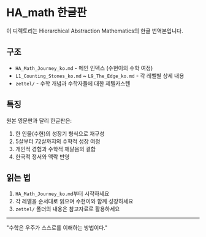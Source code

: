 # HA_math 한글판

이 디렉토리는 Hierarchical Abstraction Mathematics의 한글 번역본입니다.

## 구조

- `HA_Math_Journey_ko.md` - 메인 인덱스 (수현이의 수학 여정)
- `L1_Counting_Stones_ko.md` ~ `L9_The_Edge_ko.md` - 각 레벨별 상세 내용
- `zettel/` - 수학 개념과 수학자들에 대한 제텔카스텐

## 특징

원본 영문판과 달리 한글판은:
1. 한 인물(수현)의 성장기 형식으로 재구성
2. 5살부터 72살까지의 수학적 성장 여정
3. 개인적 경험과 수학적 깨달음의 결합
4. 한국적 정서와 맥락 반영

## 읽는 법

1. `HA_Math_Journey_ko.md`부터 시작하세요
2. 각 레벨을 순서대로 읽으며 수현이와 함께 성장하세요
3. `zettel/` 폴더의 내용은 참고자료로 활용하세요

---

"수학은 우주가 스스로를 이해하는 방법이다."